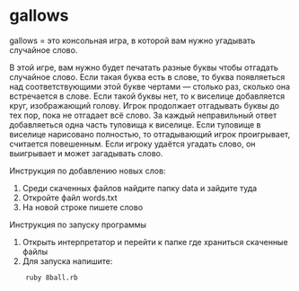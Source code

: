 # gallows

gallows = это консольная игра, в которой вам нужно угадывать случайное слово.

В этой игре, вам нужно будет печатать разные буквы чтобы отгадать случайное слово. 
Если такая буква есть в слове, то буква появляеться над соответствующими этой букве чертами — столько раз, сколько она встречается в слове.
Если такой буквы нет, то к виселице добавляется круг, изображающий голову. Игрок продолжает отгадывать буквы до тех пор, пока не отгадает всё слово. 
За каждый неправильный ответ добавляеться одна часть туловища к виселице.
Если туловище в виселице нарисовано полностью, то отгадывающий игрок проигрывает, считается повешенным. Если игроку удаётся угадать слово, он выигрывает и может загадывать слово.

Инструкция по добавлению новых слов:

1. Среди скаченных файлов найдите папку data и зайдите туда
2. Откройте файл words.txt
3. На новой строке пишете слово

Инструкция по запуску программы

1. Открыть интерпретатор и перейти к папке где храниться скаченные файлы
2. Для запуска напишите:

```html
    ruby 8ball.rb
```
